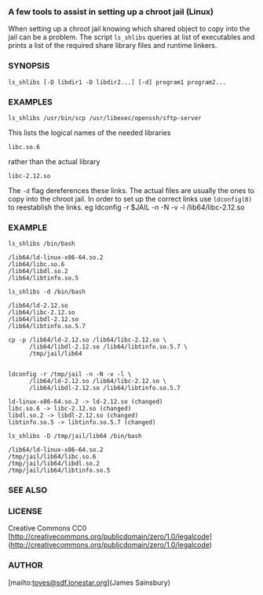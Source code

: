 
### A few tools to assist in setting up a chroot jail (Linux)

When setting up a chroot jail knowing which shared object to copy
into the jail can be a problem.
The script `ls_shlibs` queries at list of executables and prints
a list of the required share library files and runtime linkers.

### SYNOPSIS

    ls_shlibs [-D libdir1 -D libdir2...] [-d] program1 program2...

### EXAMPLES

    ls_shlibs /usr/bin/scp /usr/libexec/openssh/sftp-server

This lists the logical names of the needed libraries

    libc.so.6

rather than the actual library

    libc-2.12.so

The `-d` flag dereferences these links.  The actual files are usually
the ones to copy into the chroot jail. In order to set up the correct
links use `ldconfig(8)` to reestablish the links.
eg
	ldconfig -r $JAIL -n -N -v -l /lib64/libc-2.12.so

### EXAMPLE
```
ls_shlibs /bin/bash

/lib64/ld-linux-x86-64.so.2
/lib64/libc.so.6
/lib64/libdl.so.2
/lib64/libtinfo.so.5

ls_shlibs -d /bin/bash

/lib64/ld-2.12.so
/lib64/libc-2.12.so
/lib64/libdl-2.12.so
/lib64/libtinfo.so.5.7

cp -p /lib64/ld-2.12.so /lib64/libc-2.12.so \
      /lib64/libdl-2.12.so /lib64/libtinfo.so.5.7 \
      /tmp/jail/lib64


ldconfig -r /tmp/jail -n -N -v -l \
      /lib64/ld-2.12.so /lib64/libc-2.12.so \
      /lib64/libdl-2.12.so /lib64/libtinfo.so.5.7
	
ld-linux-x86-64.so.2 -> ld-2.12.so (changed)
libc.so.6 -> libc-2.12.so (changed)
libdl.so.2 -> libdl-2.12.so (changed)
libtinfo.so.5 -> libtinfo.so.5.7 (changed)

ls_shlibs -D /tmp/jail/lib64 /bin/bash

/lib64/ld-linux-x86-64.so.2
/tmp/jail/lib64/libc.so.6
/tmp/jail/lib64/libdl.so.2
/tmp/jail/lib64/libtinfo.so.5

```
	
### SEE ALSO

### LICENSE
Creative Commons CC0
[http://creativecommons.org/publicdomain/zero/1.0/legalcode]
(http://creativecommons.org/publicdomain/zero/1.0/legalcode)

### AUTHOR
[mailto:toves@sdf.lonestar.org](James Sainsbury)
